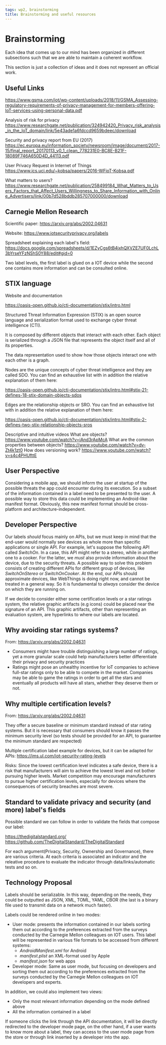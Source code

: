 ```yaml
---
tags: wp2, brainstorming
title: Brainstorming and useful resources
---
```


# Brainstorming

Each idea that comes up to our mind has been organized in different subsections such that we are able to maintain a coherent workflow.

This section is just a collection of ideas and it does not represent an official work.

## Useful Links

https://www.gsma.com/iot/wp-content/uploads/2018/11/GSMA_Assessing-regulatory-requirements-of-privacy-management-for-members-offering-IoT-services-using-personal-data.pdf

Analysis of risk for privacy
https://www.researchgate.net/publication/324942420_Privacy_risk_analysis_in_the_IoT_domain/link/5e43ade1a6fdccd9659bdeec/download

Security and privacy report from EU (2017)
https://ec.europa.eu/information_society/newsroom/image/document/2017-15/final_report_20170113_v0_1_clean_778231E0-BC8E-B21F-18089F746A650D4D_44113.pdf

User Privacy Request in Internet of Things
https://www.ics.uci.edu/~kobsa/papers/2016-WFioT-Kobsa.pdf


What matters to users?
https://www.researchgate.net/publication/258499184_What_Matters_to_Users_Factors_that_Affect_Users_Willingness_to_Share_Information_with_Online_Advertisers/link/00b7d528bddb285707000000/download

## Carnegie Mellon Research

Scientific paper: https://arxiv.org/abs/2002.04631

Website: https://www.iotsecurityprivacy.org/labels

Spreadsheet explaining each label's field: https://docs.google.com/spreadsheets/d/1EZyCgs6tB4jxhQXVZE7UF0LchL3bYrseYFzNShS0Y88/edit#gid=0

Two label levels, the first label is glued on a IOT device while the second one contains more information and can be consulted online.

## STIX language

Website and documentation

https://oasis-open.github.io/cti-documentation/stix/intro.html

Structured Threat Information Expression (STIX) is an open source language and serialization format used to exchange cyber threat intelligence (CTI).

It is composed by different objects that interact with each other. Each object is serialized through a JSON file that represents the object itself and all of its properties. 

The data representation used to show how those objects interact one with each other is a graph.

Nodes are the unique concepts of cyber threat intelligence and they are called SDO. You can find an exhaustive list with in addition the relative explanation of them here:

https://oasis-open.github.io/cti-documentation/stix/intro.html#stix-21-defines-18-stix-domain-objects-sdos

Edges are the relationship objects or SRO. You can find an exhaustive list with in addition the relative explanation of them here:

https://oasis-open.github.io/cti-documentation/stix/intro.html#stix-2-defines-two-stix-relationship-objects-sros

Descriptive and intuitive videos
What are objects? https://www.youtube.com/watch?v=iAnd3rApMcA
What are the common properties between objects? https://www.youtube.com/watch?v=dv-Zt4k1zt0
How does versioning work? https://www.youtube.com/watch?v=s4c4PHUfttE

## User Perspective

Considering a mobile app, we should inform the user at startup of the possible threats the app could encounter during its execution. So a subset of the information contained in a label need to be presented to the user. A possible way to store this data could be implementing an Android-like manifest format. Obviously, this new manifest format should be cross-platform and architecture-independent.

## Developer Perspective

Our labels *should* focus mainly on APIs, but we must keep in mind that the end-user would normally see devices as whole more than specific applications or single API. For example, let's suppose the following API called *SwitchOn*. In a case, this API might refer to a stereo, while in another one to a cooker. For the latter, we *must* also provide information about the device, due to the security threats. A possible way to solve this problem consists of creating different APIs for different group of devices, like *SwitchOnStereo* or *SwitchOnCooker*. At the end, our APIs should approximate devices, like WebThings is doing right now, and cannot be treated in a general way. So it is fundamental to *always* consider the device on which they are running on.

If we decide to consider either some certification levels or a star ratings system, the relative graphic artifacts (e.g icons) could be placed near the signature of an API. This graphic artifacts, other than representing an evaluation system, are hyperlinks to where our labels are located.


## Why avoiding star ratings systems?

From: https://arxiv.org/abs/2002.04631

* Consumers might have trouble distinguishing a large number of ratings, yet a more granular scale could help manufacturers better differentiate their privacy and security practices
* Ratings might pose an unhealthy incentive for IoT companies to achieve full-star ratings only to be able to compete in the market. Companies may be able to game the ratings in order to get all the stars and eventually all products will have all stars, whether they deserve them or not.


## Why multiple certification levels?

From: https://arxiv.org/abs/2002.04631

They offer a secure baseline or minimum standard instead of star rating systems. But it is necessary that consumers should know it passes the minimum security level (so tests should be provided for an API, to guarantee the minimum standard are respected)

Multiple certification label example for devices, but it can be adapted for APIs: https://ims.ul.com/iot-security-rating-levels

Risks: Since the lowest certification level indicates a safe device, there is a risk that manufacturers will aim to achieve the lowest level and not bother pursuing higher levels. Market competition may encourage manufacturers to pursue higher certification levels, especially for devices where the consequences of security breaches are most severe.

## Standard to validate privacy and security (and more) label's fields

Possible standard we can follow in order to validate the fields that compose our label: 

https://thedigitalstandard.org/
https://github.com/TheDigitalStandard/TheDigitalStandard

For each argument(Privacy, Security, Ownership and Governance), there are various criteria. At each criteria is associated an indicator and the releative procedure to evaluate the indicator through data/links/automatic tests and so on.

## Technology Proposal

Labels should be serializable. In this way, depending on the needs, they could be outputted as JSON, XML, TOML, YAML, CBOR (the last is a binary file used to transmit data on a network much faster).

Labels could be rendered online in two modes:

* User mode: presents the information contained in our labels sorting them out according to the preferences extracted from the surveys conducted by the Carnegie Mellon colleagues on IOT users. This label will be represented  in various file formats to be accessed from different systems:
    * *AndroidManifest.xml* for Android
    * *manifest.plist* an XML-format used by Apple
    * *manifest.json* for web apps
* Developer mode: Same as user mode, but focusing on developers and sorting them out according to the preferences extracted from the surveys conducted by the Carnegie Mellon colleagues on IOT developers and experts.

In addition, we could also implement two views:
* Only the most relevant information depending on the mode defined above
* All the information contained in a label

If someone clicks the link through the API documentation, it will be directly redirected to the developer mode page, on the other hand, if a user wants to know more about a label, they can access to the user mode page from the store or through link inserted by a developer into the app.